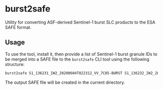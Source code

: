 # burst2safe
Utility for converting ASF-derived Sentinel-1 burst SLC products to the ESA SAFE format.

## Usage
To use the tool, install it, then provide a list of Sentinel-1 burst granule IDs to be merged into a SAFE file to the `burst2safe` CLI tool using the following structure:

```bash
burst2safe S1_136231_IW2_20200604T022312_VV_7C85-BURST S1_136232_IW2_20200604T022315_VV_7C85-BURST
```
The output SAFE file will be created in the current directory.
